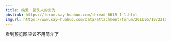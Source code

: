 ```yaml
---
title: 纯爱：猪头人的复仇
bbslink: https://forum.say-huahuo.com/thread-6615-1-1.html
imgurl: https://www.say-huahuo.com/data/attachment/forum/201605/10/221055chhv6xsz65qvhrvj.png
---
```


看到预览图应该不用简介了<!--more-->
